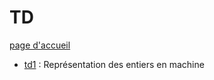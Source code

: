 # TD

[page d'accueil](https://ineskkk.github.io/mp2i-pv/)

* [td1](https://cahier-de-prepa.fr/mp2i-pv/download?id=1870) :
  Représentation des entiers en machine
